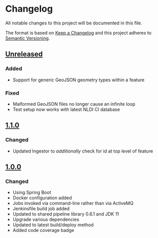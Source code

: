 # Changelog
All notable changes to this project will be documented in this file.

The format is based on [Keep a Changelog](http://keepachangelog.com/en/1.0.0/)
and this project adheres to [Semantic Versioning](http://semver.org/spec/v2.0.0.html).

## [Unreleased](https://github.com/internetofwater/nldi-crawler/compare/nldi-crawler-1.0.0...master)
### Added
- Support for generic GeoJSON geometry types within a feature

### Fixed
- Malformed GeoJSON files no longer cause an infinite loop
- Test setup now works with latest NLDI CI database

## [1.1.0](https://github.com/internetofwater/nldi-crawler/compare/nldi-crawler-1.0.0...nldi-crawler-1.1.0)
### Changed
- Updated Ingestor to *additionally* check for id at top level of feature

## [1.0.0](https://github.com/internetofwater/nldi-crawler/compare/nldi-crawler-0.3.1...nldi-crawler-1.0.0)
### Changed
- Using Spring Boot
- Docker configuration added
- Jobs invoked via command-line rather than via ActiveMQ
- Jenkinsfile build job added
- Updated to shared pipeline library 0.6.1 and JDK 11
- Upgrade various dependencies
- Updated to latest build/deploy method
- Added code coverage badge

